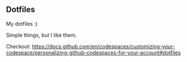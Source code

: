 ## Dotfiles

My dotfiles :) 

Simple things, but I like them.

Checkout: https://docs.github.com/en/codespaces/customizing-your-codespace/personalizing-github-codespaces-for-your-account#dotfiles